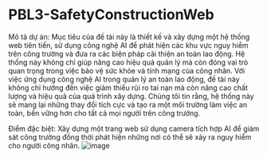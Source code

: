# PBL3-SafetyConstructionWeb
Mô tả dự án:
Mục tiêu của đề tài này là thiết kế và xây dựng một hệ thống web tiên tiến, sử dụng công nghệ AI để phát hiện các khu vực nguy hiểm trên công trường và đưa ra các biện pháp cải thiện an toàn lao động. Hệ thống này không chỉ giúp nâng cao hiệu quả quản lý mà còn đóng vai trò quan trọng trong việc bảo vệ sức khỏe và tính mạng của công nhân. 
Với việc ứng dụng công nghệ AI trong quản lý an toàn lao động, đề tài này không chỉ hướng đến việc giảm thiểu rủi ro tai nạn mà còn nâng cao chất lượng và hiệu quả của quá trình xây dựng. Chúng tôi tin rằng, hệ thống này sẽ mang lại những thay đổi tích cực và tạo ra một môi trường làm việc an toàn, bền vững hơn cho tất cả mọi người trên công trường.

Điểm đặc biệt:
Xây dựng một trang web sử dụng camera tích hợp AI để giám sát công trường đồng thời phát hiện những nơi có thể sẽ xảy ra nguy hiểm cho người công nhân.
![image](https://github.com/user-attachments/assets/a9262e6a-8cdb-4ebc-aef6-80e6785beb0d)

